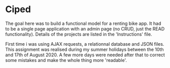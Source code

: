 # Ciped
The goal here was to build a functional model for a renting bike app. 
It had to be a single page application with an admin page (no CRUD, just the READ functionality).
Details of the projects are listed in the 'Instructions' file.

First time i was using AJAX requests, a relationnal database and JSON files.
This assignment was realised during my summer holidays between the 10th and 17th of August 2020. A few more days were needed after that to correct some mistakes
and make the whole thing more 'readable'.
